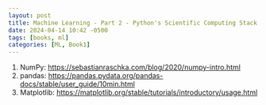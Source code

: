 ```yaml
---
layout: post
title: Machine Learning - Part 2 - Python's Scientific Computing Stack Introduction
date: 2024-04-14 10:42 -0500
tags: [books, ml]
categories: [ML, Book1]
---
```

1. NumPy: https://sebastianraschka.com/blog/2020/numpy-intro.html 
2. pandas: https://pandas.pydata.org/pandas-docs/stable/user_guide/10min.html 
3. Matplotlib: https://matplotlib.org/stable/tutorials/introductory/usage.html

